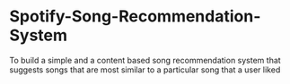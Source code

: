 # Spotify-Song-Recommendation-System
To build a simple and a content based song recommendation system that suggests songs that are most similar to a particular song that a user liked
